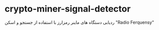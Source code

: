 # crypto-miner-signal-detector
ردیابی دستگاه های ماینر رمزارز با استفاده از جستجو و اسکن "Radio Ferquensy" 
